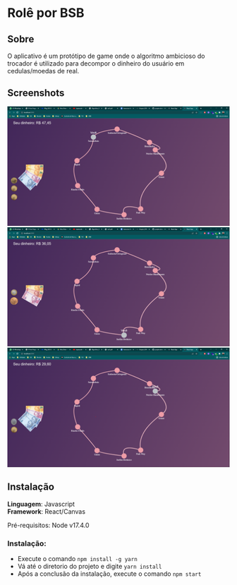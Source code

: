 
# Rolê por BSB

## Sobre 
O  aplicativo é um protótipo de game onde o algoritmo ambicioso do trocador é utilizado para decompor o dinheiro do usuário em cedulas/moedas de real.

## Screenshots

![](1.png)
![](2.png)
![](3.png)

## Instalação 
**Linguagem**: Javascript<br>
**Framework**: React/Canvas<br>

Pré-requisitos: Node v17.4.0

### Instalação:
* Execute o comando `npm install -g yarn`
* Vá até o diretorio do projeto e digite `yarn install`
* Após a conclusão da instalação, execute o comando `npm start`
